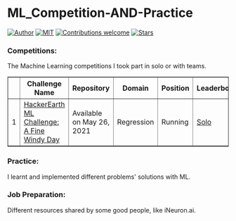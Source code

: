 # ML_Competition-AND-Practice
[![Author](https://img.shields.io/badge/author-rajandasguptaml-red)](https://github.com/rajandasguptaml/)
[![MIT](https://img.shields.io/badge/license-MIT-5eba00.svg)](https://github.com/rajandasguptaml/Machine-Learning-Practice/edit/master/LICENSE)
[![Contributions welcome](https://img.shields.io/badge/contributions-welcome-blue.svg?style=flat)](https://github.com/rajandasguptaml/Machine-Learning-Practice/)
[![Stars](https://img.shields.io/github/stars/rajandasguptaml/ML_Competition-AND-Practice.svg?style=social)](https://github.com/rajandasguptaml/Machine-Learning-Practice/stargazers)

### Competitions:
The Machine Learning competitions I took part in solo or with teams.

<table border='1'>
<tr>
  <th></th>
  <th>Challenge Name</th>
  <th>Repository</th>
  <th>Domain</th>
  <th>Position</th>
  <th>Leaderboard</th>
</tr>
<tr>
  <td>1</td>
  <td><a href='https://www.hackerearth.com/challenges/competitive/hackerearth-machine-learning-challenge-predict-windmill-power/'>HackerEarth ML Challenge: A Fine Windy Day</a></td>
<!--   <a href='https://github.com/utshabkg/ML_Competition-AND-Practice/tree/master/Competition/HackerEarth%20A%20Fine%20Windy%20Day'>My Solution</a>-->
  <td>Available on May 26, 2021</td>
  <td>Regression</td>
  <td>Running</td>
  <td><a href='https://www.hackerearth.com/challenges/competitive/hackerearth-machine-learning-challenge-predict-windmill-power/leaderboard/predict-the-power-kwh-produced-from-the-windmills-8-f055f832/'>Solo</a></td>
</tr>
</table>

### Practice:
I learnt and implemented different problems' solutions with ML.

### Job Preparation:
Different resources shared by some good people, like iNeuron.ai.

